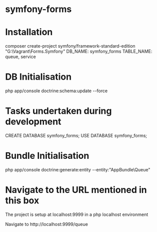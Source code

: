 # symfony-forms

# Installation

composer create-project symfony/framework-standard-edition "G:\Vagrant\Forms.Symfony"
DB_NAME: symfony_forms
TABLE_NAME: 
queue, 
service

# DB Initialisation

php app/console doctrine:schema:update --force



# Tasks undertaken during development

CREATE DATABASE symfony_forms;
USE DATABASE symfony_forms;

# Bundle Initialisation

php app/console doctrine:generate:entity --entity:"AppBundle\Queue"

# Navigate to the URL mentioned in this box

The project is setup at localhost:9999 in a php localhost environment

Navigate to http://localhost:9999/queue

